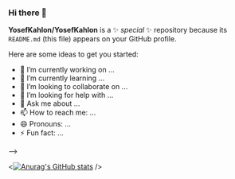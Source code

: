 ### Hi there 👋


**YosefKahlon/YosefKahlon** is a ✨ _special_ ✨ repository because its `README.md` (this file) appears on your GitHub profile.

Here are some ideas to get you started:

- 🔭 I’m currently working on ...
- 🌱 I’m currently learning ...
- 👯 I’m looking to collaborate on ...
- 🤔 I’m looking for help with ...
- 💬 Ask me about ...
- 📫 How to reach me: ...
- 😄 Pronouns: ...
- ⚡ Fun fact: ...


-->

<[![Anurag's GitHub stats](https://github-readme-stats.vercel.app/api?username=YosefKahlon)](https://github.com/YosefKahlon/github-readme-stats")
/>
